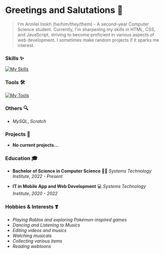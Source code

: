 # Greetings and Salutations 👋
> I'm Annilei Inokh (he/him/they/them) - A second-year Computer Science student. Currently, I'm sharpening my skills in HTML, CSS, and JavaScript, striving to become proficient in various aspects of web development. I sometimes make random projects if it sparks me interest.

### Skills ✨
[![My Skills](https://skillicons.dev/icons?i=cs,css,html,js,lua,py&theme=dark)](https://skillicons.dev)

### Tools 🛠️
[![My Tools](https://skillicons.dev/icons?i=figma,github,robloxstudio,visualstudio,vscode&theme=dark)](https://skillicons.dev)

### Others 🔍
+ *MySQL*, *Scratch*

### Projects 📂
- **No current projects...**

### Education 🎓
+ **Bachelor of Science in Computer Science** 🧑‍💻 
  *Systems Technology Institute*, *2022 - Present*

+ **IT in Mobile App and Web Development** 💻 
  *Systems Technology Institute*, *2020 - 2022*

### Hobbies & Interests ❣️
+ *Playing Roblox and exploring Pokémon-inspired games*
+ *Dancing and Listening to Musics*
+ *Editing videos and musics*
+ *Watching musicals*
+ *Collecting various items*
+ *Reading webtoons*
